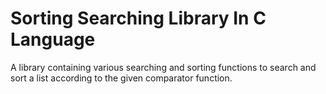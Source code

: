 # Sorting Searching Library In C Language

A library containing various searching and sorting functions to search and sort a list according to the given comparator function.


